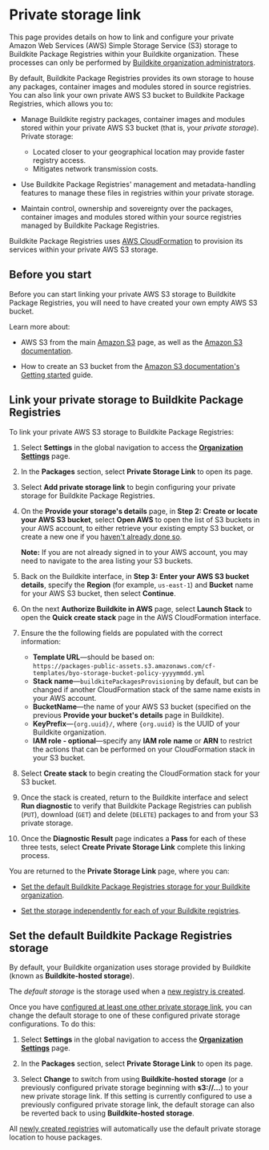 # Private storage link

This page provides details on how to link and configure your private Amazon Web Services (AWS) Simple Storage Service (S3) storage to Buildkite Package Registries within your Buildkite organization. These processes can only be performed by [Buildkite organization administrators](/docs/package-registries/security/permissions#manage-teams-and-permissions-organization-level-permissions).

By default, Buildkite Package Registries provides its own storage to house any packages, container images and modules stored in source registries. You can also link your own private AWS S3 bucket to Buildkite Package Registries, which allows you to:

- Manage Buildkite registry packages, container images and modules stored within your private AWS S3 bucket (that is, your _private storage_). Private storage:
    * Located closer to your geographical location may provide faster registry access.
    * Mitigates network transmission costs.

- Use Buildkite Package Registries' management and metadata-handling features to manage these files in registries within your private storage.

- Maintain control, ownership and sovereignty over the packages, container images and modules stored within your source registries managed by Buildkite Package Registries.

Buildkite Package Registries uses [AWS CloudFormation](https://docs.aws.amazon.com/AWSCloudFormation/latest/UserGuide/Welcome.html) to provision its services within your private AWS S3 storage.

## Before you start

Before you can start linking your private AWS S3 storage to Buildkite Package Registries, you will need to have created your own empty AWS S3 bucket.

Learn more about:

- AWS S3 from the main [Amazon S3](https://aws.amazon.com/s3/) page, as well as the [Amazon S3 documentation](https://docs.aws.amazon.com/s3/).

- How to create an S3 bucket from the [Amazon S3 documentation's Getting started](https://docs.aws.amazon.com/AmazonS3/latest/userguide/GetStartedWithS3.html) guide.

## Link your private storage to Buildkite Package Registries

To link your private AWS S3 storage to Buildkite Package Registries:

1. Select **Settings** in the global navigation to access the [**Organization Settings**](https://buildkite.com/organizations/~/settings) page.

1. In the **Packages** section, select **Private Storage Link** to open its page.

1. Select **Add private storage link** to begin configuring your private storage for Buildkite Package Registries.

1. On the **Provide your storage's details** page, in **Step 2: Create or locate your AWS S3 bucket**, select **Open AWS** to open the list of S3 buckets in your AWS account, to either retrieve your existing empty S3 bucket, or create a new one if you [haven't already done so](#before-you-start).

    **Note:** If you are not already signed in to your AWS account, you may need to navigate to the area listing your S3 buckets.

1. Back on the Buildkite interface, in **Step 3: Enter your AWS S3 bucket details**, specify the **Region** (for example, `us-east-1`) and **Bucket** name for your AWS S3 bucket, then select **Continue**.

1. On the next **Authorize Buildkite in AWS** page, select **Launch Stack** to open the **Quick create stack** page in the AWS CloudFormation interface.

1. Ensure the the following fields are populated with the correct information:
    * **Template URL**—should be based on:<br/>`https://packages-public-assets.s3.amazonaws.com/cf-templates/byo-storage-bucket-policy-yyyymmdd.yml`
    * **Stack name**—`buildkitePackagesProvisioning` by default, but can be changed if another CloudFormation stack of the same name exists in your AWS account.
    * **BucketName**—the name of your AWS S3 bucket (specified on the previous **Provide your bucket's details** page in Buildkite).
    * **KeyPrefix**—`{org.uuid}/`, where `{org.uuid}` is the UUID of your Buildkite organization.
    * **IAM role - optional**—specify any **IAM role** **name** or **ARN** to restrict the actions that can be performed on your CloudFormation stack in your S3 bucket.

1. Select **Create stack** to begin creating the CloudFormation stack for your S3 bucket.

1. Once the stack is created, return to the Buildkite interface and select **Run diagnostic** to verify that Buildkite Package Registries can publish (`PUT`), download (`GET`) and delete (`DELETE`) packages to and from your S3 private storage.

1. Once the **Diagnostic Result** page indicates a **Pass** for each of these three tests, select **Create Private Storage Link** complete this linking process.

You are returned to the **Private Storage Link** page, where you can:

- [Set the default Buildkite Package Registries storage for your Buildkite organization](#set-the-default-buildkite-package-registries-storage).

- [Set the storage independently for each of your Buildkite registries](/docs/package-registries/manage-registries#update-a-source-registry-configure-registry-storage).

## Set the default Buildkite Package Registries storage

By default, your Buildkite organization uses storage provided by Buildkite (known as **Buildkite-hosted storage**).

The _default storage_ is the storage used when a [new registry is created](/docs/package-registries/manage-registries#create-a-source-registry).

Once you have [configured at least one other private storage link](#link-your-private-storage-to-buildkite-package-registries), you can change the default storage to one of these configured private storage configurations. To do this:

1. Select **Settings** in the global navigation to access the [**Organization Settings**](https://buildkite.com/organizations/~/settings) page.

1. In the **Packages** section, select **Private Storage Link** to open its page.

1. Select **Change** to switch from using **Buildkite-hosted storage** (or a previously configured private storage beginning with **s3://...**) to your new private storage link. If this setting is currently configured to use a previously configured private storage link, the default storage can also be reverted back to using **Buildkite-hosted storage**.

All [newly created registries](/docs/package-registries/manage-registries#create-a-source-registry) will automatically use the default private storage location to house packages.
